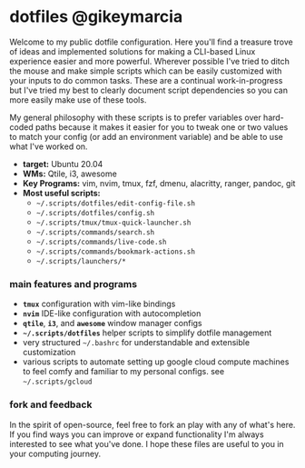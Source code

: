 # dotfiles @gikeymarcia

Welcome to my public dotfile configuration. Here you'll find a treasure trove of
ideas and implemented solutions for making a CLI-based Linux experience easier
and more powerful. Wherever possible I've tried to ditch the mouse and make
simple scripts which can be easily customized with your inputs to do common
tasks. These are a continual work-in-progress but I've tried my best to clearly
document script dependencies so you can more easily make use of these tools.

My general philosophy with these scripts is to prefer variables over hard-coded
paths because it makes it easier for you to tweak one or two values to match
your config (or add an environment variable) and be able to use what I've worked
on.

- **target:** Ubuntu 20.04
- **WMs:** Qtile, i3, awesome
- **Key Programs:** vim, nvim, tmux, fzf, dmenu, alacritty, ranger, pandoc, git
- **Most useful scripts:**
    * `~/.scripts/dotfiles/edit-config-file.sh`
    * `~/.scripts/dotfiles/config.sh`
    * `~/.scripts/tmux/tmux-quick-launcher.sh`
    * `~/.scripts/commands/search.sh`
    * `~/.scripts/commands/live-code.sh`
    * `~/.scripts/commands/bookmark-actions.sh`
    * `~/.scripts/launchers/*`

### main features and programs

- **`tmux`** configuration with vim-like bindings
- **`nvim`** IDE-like configuration with autocompletion
- **`qtile`**, **`i3`**, and **`awesome`** window manager configs
- **`~/.scripts/dotfiles`** helper scripts to simplify dotfile management
- very structured `~/.bashrc` for understandable and extensible customization
- various scripts to automate setting up google cloud compute machines to feel
comfy and familiar to my personal configs. see `~/.scripts/gcloud`

### fork and feedback

In the spirit of open-source, feel free to fork an play with any of what's here.
If you find ways you can improve or expand functionality I'm always interested
to see what you've done. I hope these files are useful to you in your computing
journey.
